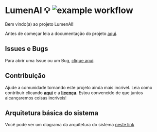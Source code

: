 # LumenAI 💡 ![example workflow](https://github.com/SamuelMolling/projeto-integrado/actions/workflows/WORKFLOW-FILE/badge.svg)

Bem vindo(a) ao projeto LumenAI!

Antes de começar leia a documentação do projeto [aqui](https://github.com/samuelmolling/projeto-integrado/tree/main/docs/trab2_doc_projeto.html).

## Issues e Bugs

Para abrir uma Issue ou um Bug, [clique aqui](https://github.com/samuelmolling/projeto-integrado/issues/new).

## Contribuição

Ajude a comunidade tornando este projeto ainda mais incrível. Leia como contribuir clicando **[aqui](https://github.com/samuelmolling/projeto-integrado/tree/main/CONTRIBUTING.md)** e a **[licença](https://github.com/samuelmolling/projeto-integrado/tree/main/LICENSE.md)**. Estou convencido de que juntos alcançaremos coisas incríveis!

## Arquitetura básica do sistema

Você pode ver um diagrama da arquitetura do sistema [neste link](https://github.com/samuelmolling/projeto-integrado/tree/main/docs/images/aws_iot.png)
